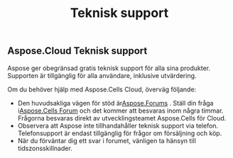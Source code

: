 ﻿---
title: Teknisk support
second_title: Aspose.Cells Cloud Documen
type: docs
url: /sv/technical-support/
description: Aspose.Cells Cloud stöder Excel för att skapa, konvertera, sammanfoga, dela, skydda, inre objektoperation och så vidare
weight: 80
kwords: Excel, Office Cloud, REST API, Spreadsheet, PDF, CSV, Json, Markdwon, teknisk support
---
## **Aspose.Cloud Teknisk support**
Aspose ger obegränsad gratis teknisk support för alla sina produkter. Supporten är tillgänglig för alla användare, inklusive utvärdering.

Om du behöver hjälp med Aspose.Cells Cloud, överväg följande:

-  Den huvudsakliga vägen för stöd är[Aspose.Forums](http://forum.aspose.cloud/) . Ställ din fråga i[Aspose.Cells Forum](https://forum.aspose.cloud/c/cells) och det kommer att besvaras inom några timmar. Frågorna besvaras direkt av utvecklingsteamet Aspose.Cells för Cloud.
- Observera att Aspose inte tillhandahåller teknisk support via telefon. Telefonsupport är endast tillgänglig för frågor om försäljning och köp.
- När du förväntar dig ett svar i forumet, vänligen ta hänsyn till tidszonsskillnader.


